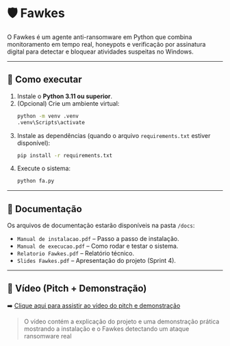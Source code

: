 
  # 🛡️ Fawkes 

  O Fawkes é um agente anti-ransomware em Python que combina monitoramento em tempo real, honeypots e verificação por assinatura digital para detectar e bloquear atividades suspeitas no Windows.  

  ---

  ## 🚀 Como executar

  1. Instale o **Python 3.11 ou superior**.
  2. (Opcional) Crie um ambiente virtual:
     ```bash
     python -m venv .venv
     .venv\Scripts\activate
     ```
  3. Instale as dependências (quando o arquivo `requirements.txt` estiver disponível):
     ```bash
     pip install -r requirements.txt
     ```
  4. Execute o sistema:
     ```bash
     python fa.py
     ```

  ---

  ## 📄 Documentação

  Os arquivos de documentação estarão disponíveis na pasta `/docs`:
  - `Manual de instalacao.pdf` – Passo a passo de instalação.  
  - `Manual de execucao.pdf` – Como rodar e testar o sistema.
  - `Relatorio Fawkes.pdf` – Relatório técnico.
  - `Slides Fawkes.pdf` – Apresentação do projeto (Sprint 4).  

  ---

  ## 🎥 Vídeo (Pitch + Demonstração)

  ➡️ [Clique aqui para assistir ao vídeo do pitch e demonstração](https://youtu.be/ww5CFjXGVeE)

  > O vídeo contém a explicação do projeto e uma demonstração prática mostrando a instalação e o Fawkes detectando um ataque ransomware real
  
